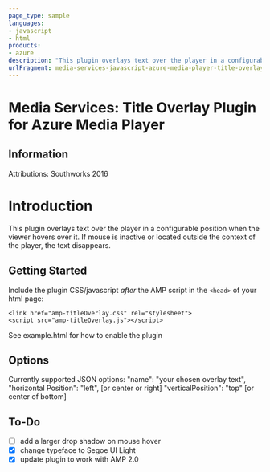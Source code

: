```yaml
---
page_type: sample
languages:
- javascript
- html
products:
- azure
description: "This plugin overlays text over the player in a configurable position when the viewer hovers over it. "
urlFragment: media-services-javascript-azure-media-player-title-overlay-plugin
---
```



# Media Services: Title Overlay Plugin for Azure Media Player


## Information

Attributions:  Southworks 2016

# Introduction

This plugin overlays text over the player in a configurable position when the viewer hovers over it. If mouse is inactive or located outside the context of the player, the text disappears. 

## Getting Started

Include the plugin CSS/javascript *after* the AMP script in the `<head>` of your html page:

```<link href="amp-titleOverlay.css" rel="stylesheet">```<br />
```<script src="amp-titleOverlay.js"></script>```

See example.html for how to enable the plugin 

## Options

Currently supported JSON options: 
"name": "your chosen overlay text",
"horizontal Position": "left", [or center or right] 
"verticalPosition": "top" [or center of bottom]


## To-Do
- [ ] add a larger drop shadow on mouse hover 
- [x] change typeface to Segoe UI Light
- [x] update plugin to work with AMP 2.0 
